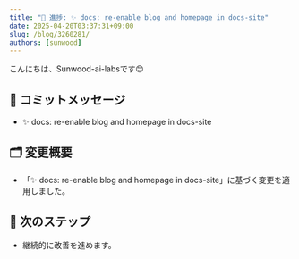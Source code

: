 ```yaml
---
title: "🚀 進捗: ✨ docs: re-enable blog and homepage in docs-site"
date: 2025-04-20T03:37:31+09:00
slug: /blog/3260281/
authors: [sunwood]
---
```


こんにちは、Sunwood-ai-labsです😊

## 🔖 コミットメッセージ
- ✨ docs: re-enable blog and homepage in docs-site

## 🗂️ 変更概要
- 「✨ docs: re-enable blog and homepage in docs-site」に基づく変更を適用しました。

## 🚀 次のステップ
- 継続的に改善を進めます。

